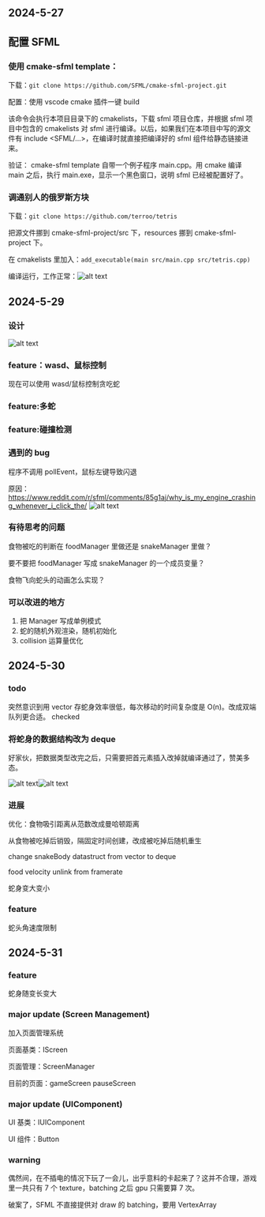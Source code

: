 <!--
 * @Author: vic123 zhangzc_efz@163.com
 * @Date: 2024-05-27 21:43:30
 * @LastEditors: vic123 zhangzc_efz@163.com
 * @LastEditTime: 2024-06-02 10:28:35
 * @FilePath: \SFML-snake\docs\项目日志.md
 * @Description:
 *
 * Copyright (c) 2024 by vic123, All Rights Reserved.
-->

## 2024-5-27

## 配置 SFML

### 使用 cmake-sfml template：

下载：`git clone https://github.com/SFML/cmake-sfml-project.git`

配置：使用 vscode cmake 插件一键 build

该命令会执行本项目目录下的 cmakelists，下载 sfml 项目仓库，并根据 sfml 项目中包含的 cmakelists 对 sfml 进行编译。以后，如果我们在本项目中写的源文件有 include <SFML/...>，在编译时就直接把编译好的 sfml 组件给静态链接进来。

验证：
cmake-sfml template 自带一个例子程序 main.cpp。用 cmake 编译 main 之后，执行 main.exe，显示一个黑色窗口，说明 sfml 已经被配置好了。

### 调通别人的俄罗斯方块

下载：`git clone https://github.com/terroo/tetris`

把源文件挪到 cmake-sfml-project/src 下，resources 挪到 cmake-sfml-project 下。

在 cmakelists 里加入：`add_executable(main src/main.cpp src/tetris.cpp)`

编译运行，工作正常：![alt text](image.png)

## 2024-5-29

### 设计

![alt text](微信图片_20240529235847.jpg)

### feature：wasd、鼠标控制

现在可以使用 wasd/鼠标控制贪吃蛇

### feature:多蛇

### feature:碰撞检测

### 遇到的 bug

程序不调用 pollEvent，鼠标左键导致闪退

原因：https://www.reddit.com/r/sfml/comments/85g1aj/why_is_my_engine_crashing_whenever_i_click_the/
![alt text](image-2.png)

### 有待思考的问题

食物被吃的判断在 foodManager 里做还是 snakeManager 里做？

要不要把 foodManager 写成 snakeManager 的一个成员变量？

食物飞向蛇头的动画怎么实现？

### 可以改进的地方

1. 把 Manager 写成单例模式
2. 蛇的随机外观渲染，随机初始化
3. collision 运算量优化

## 2024-5-30

### todo

突然意识到用 vector 存蛇身效率很低，每次移动的时间复杂度是 O(n)。改成双端队列更合适。
checked

### 将蛇身的数据结构改为 deque

好家伙，把数据类型改完之后，只需要把首元素插入改掉就编译通过了，赞美多态。

![alt text](image-4.png)![alt text](image-3.png)

### 进展

优化：食物吸引距离从范数改成曼哈顿距离

从食物被吃掉后销毁，隔固定时间创建，改成被吃掉后随机重生

change snakeBody datastruct from vector to deque

food velocity unlink from framerate

蛇身变大变小

### feature

蛇头角速度限制

## 2024-5-31

### feature

蛇身随变长变大

### major update (Screen Management)

加入页面管理系统

页面基类：IScreen

页面管理：ScreenManager

目前的页面：gameScreen pauseScreen

### major update (UIComponent)

UI 基类：IUIComponent

UI 组件：Button

### warning

偶然间，在不插电的情况下玩了一会儿，出乎意料的卡起来了？这并不合理，游戏里一共只有 7 个 texture，batching 之后 gpu 只需要算 7 次。

破案了，SFML 不直接提供对 draw 的 batching，要用 VertexArray
